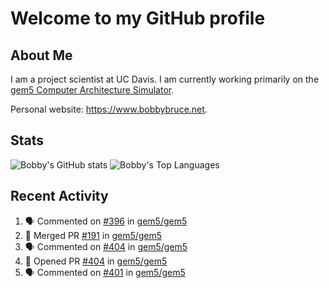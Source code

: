 # Welcome to my GitHub profile

## About Me

I am a project scientist at UC Davis. I am currently working primarily on the [gem5 Computer Architecture Simulator](https://github.com/gem5).

Personal website: <https://www.bobbybruce.net>.

## Stats

![Bobby's GitHub stats](https://github-readme-stats.vercel.app/api?username=bobbyrbruce&show_icons=true&theme=responsive&include_all_commits=true&count_private=true&show=reviews&disable_animations=true)
![Bobby's Top Languages ](https://github-readme-stats.vercel.app/api/top-langs/?username=bobbyrbruce&layout=compact&theme=responsive&count_private=true&langs_count=10&disable_animations=true)

## Recent Activity

<!--START_SECTION:activity-->
1. 🗣 Commented on [#396](https://github.com/gem5/gem5/pull/396#issuecomment-1749723091) in [gem5/gem5](https://github.com/gem5/gem5)
2. 🎉 Merged PR [#191](https://github.com/gem5/gem5/pull/191) in [gem5/gem5](https://github.com/gem5/gem5)
3. 🗣 Commented on [#404](https://github.com/gem5/gem5/pull/404#issuecomment-1749587562) in [gem5/gem5](https://github.com/gem5/gem5)
4. 💪 Opened PR [#404](https://github.com/gem5/gem5/pull/404) in [gem5/gem5](https://github.com/gem5/gem5)
5. 🗣 Commented on [#401](https://github.com/gem5/gem5/pull/401#issuecomment-1749390170) in [gem5/gem5](https://github.com/gem5/gem5)
<!--END_SECTION:activity-->
